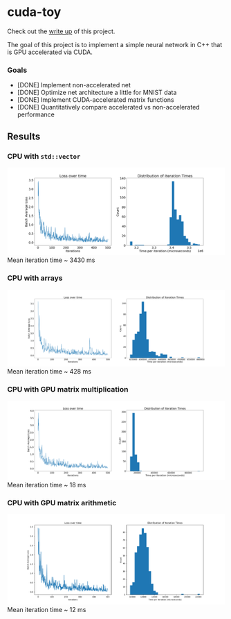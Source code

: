 # cuda-toy

Check out the [write up](https://rmeno12.github.io/cuda-toy/) of this project.


The goal of this project is to implement a simple neural network in C++ that is GPU accelerated via CUDA.

### Goals
- [DONE] Implement non-accelerated net
- [DONE] Optimize net architecture a little for MNIST data
- [DONE] Implement CUDA-accelerated matrix functions
- [DONE] Quantitatively compare accelerated vs non-accelerated performance

## Results
### CPU with `std::vector`
![CPU_vec_graph](./results/cpu_vec_500.png)
Mean iteration time ~ 3430 ms
### CPU with arrays
![CPU_graph](./results/cpu_500.png)
Mean iteration time ~ 428 ms
### CPU with GPU matrix multiplication
![GPU_matmul_graph](./results/gpu_matmul_500.png)
Mean iteration time ~ 18 ms
### CPU with GPU matrix arithmetic
![GPU_graph](./results/gpu_500.png)
Mean iteration time ~ 12 ms
